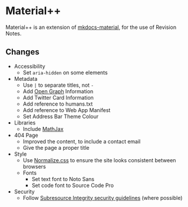 Material++
==========

Material++ is an extension of [mkdocs-material], for the use of Revision Notes.

## Changes

- Accessibility
  - Set `aria-hidden` on some elements
- Metadata
  - Use `|` to separate titles, not `-`
  - Add [Open Graph] Information
  - Add Twitter Card Information
  - Add reference to humans.txt
  - Add reference to Web App Manifest
  - Set Address Bar Theme Colour
- Libraries
  - Include [MathJax]
- 404 Page
  - Improved the content, to include a contact email
  - Give the page a proper title
- Style
  - Use [Normalize.css] to ensure the site looks consistent between browsers
  - Fonts
    - Set text font to Noto Sans
    - Set code font to Source Code Pro
- Security
  - Follow [Subresource Integrity security guidelines] (where possible)

[mkdocs-material]: https://github.com/squidfunk/mkdocs-material
[Open Graph]: http://ogp.me/
[MathJax]: https://www.mathjax.org/
[Normalize.css]: https://necolas.github.io/normalize.css/
[Subresource Integrity security guidelines]: https://wiki.mozilla.org/Security/Guidelines/Web_Security#Subresource_Integrity
